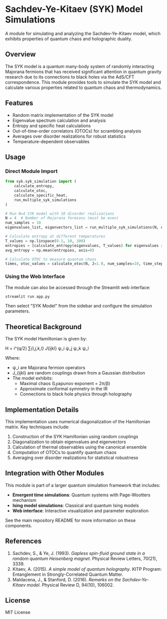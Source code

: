 # Sachdev-Ye-Kitaev (SYK) Model Simulations

A module for simulating and analyzing the Sachdev-Ye-Kitaev model, which exhibits properties of quantum chaos and holographic duality.

## Overview

The SYK model is a quantum many-body system of randomly interacting Majorana fermions that has received significant attention in quantum gravity research due to its connections to black holes via the AdS/CFT correspondence. This module provides tools to simulate the SYK model and calculate various properties related to quantum chaos and thermodynamics.

## Features

- Random matrix implementation of the SYK model
- Eigenvalue spectrum calculation and analysis
- Entropy and specific heat calculations
- Out-of-time-order correlators (OTOCs) for scrambling analysis
- Averages over disorder realizations for robust statistics
- Temperature-dependent observables

## Usage

### Direct Module Import

```python
from syk.syk_simulation import (
    calculate_entropy,
    calculate_otoc,
    calculate_specific_heat,
    run_multiple_syk_simulations
)

# Run N=4 SYK model with 10 disorder realizations
N = 4  # Number of Majorana fermions (must be even)
num_samples = 10
eigenvalues_list, eigenvectors_list = run_multiple_syk_simulations(N, num_samples)

# Calculate entropy at different temperatures
T_values = np.linspace(0.1, 10, 100)
entropies = [calculate_entropy(eigenvalues, T_values) for eigenvalues in eigenvalues_list]
avg_entropy = np.mean(entropies, axis=0)

# Calculate OTOC to measure quantum chaos
times, otoc_values = calculate_otoc(N, J=1.0, num_samples=10, time_steps=20)
```

### Using the Web Interface

The module can also be accessed through the Streamlit web interface:

```bash
streamlit run app.py
```

Then select "SYK Model" from the sidebar and configure the simulation parameters.

## Theoretical Background

The SYK model Hamiltonian is given by:

H = i^(q/2) ∑_{i,j,k,l} J_{ijkl} ψ_i ψ_j ψ_k ψ_l

Where:
- ψ_i are Majorana fermion operators
- J_{ijkl} are random couplings drawn from a Gaussian distribution
- The model exhibits:
  - Maximal chaos (Lyapunov exponent = 2π/β)
  - Approximate conformal symmetry in the IR
  - Connections to black hole physics through holography

## Implementation Details

This implementation uses numerical diagonalization of the Hamiltonian matrix. Key techniques include:

1. Construction of the SYK Hamiltonian using random couplings
2. Diagonalization to obtain eigenvalues and eigenvectors
3. Calculation of thermal observables using the canonical ensemble
4. Computation of OTOCs to quantify quantum chaos
5. Averaging over disorder realizations for statistical robustness

## Integration with Other Modules

This module is part of a larger quantum simulation framework that includes:
- **Emergent time simulations**: Quantum systems with Page-Wootters mechanism
- **Ising model simulations**: Classical and quantum Ising models
- **Web interface**: Interactive visualization and parameter exploration

See the main repository README for more information on these components.

## References

1. Sachdev, S., & Ye, J. (1993). *Gapless spin-fluid ground state in a random quantum Heisenberg magnet*. Physical Review Letters, 70(21), 3339.
2. Kitaev, A. (2015). *A simple model of quantum holography*. KITP Program: Entanglement in Strongly-Correlated Quantum Matter.
3. Maldacena, J., & Stanford, D. (2016). *Remarks on the Sachdev-Ye-Kitaev model*. Physical Review D, 94(10), 106002.

## License

MIT License 